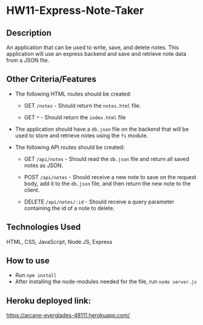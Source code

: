 # HW11-Express-Note-Taker

## Description
An application that can be used to write, save, and delete notes. This application will use an express backend and save and retrieve note data from a JSON file.

## Other Criteria/Features

* The following HTML routes should be created:

  * GET `/notes` - Should return the `notes.html` file.

  * GET `*` - Should return the `index.html` file

* The application should have a `db.json` file on the backend that will be used to store and retrieve notes using the `fs` module.

* The following API routes should be created:

  * GET `/api/notes` - Should read the `db.json` file and return all saved notes as JSON.

  * POST `/api/notes` - Should receive a new note to save on the request body, add it to the `db.json` file, and then return the new note to the client.

  * DELETE `/api/notes/:id` - Should receive a query parameter containing the id of a note to delete. 

## Technologies Used
HTML, CSS, JavaScript, Node.JS, Express

## How to use
* Run ```npm install```
* After installing the node-modules needed for the file, run ```node server.js```

## Heroku deployed link:
https://arcane-everglades-48111.herokuapp.com/

